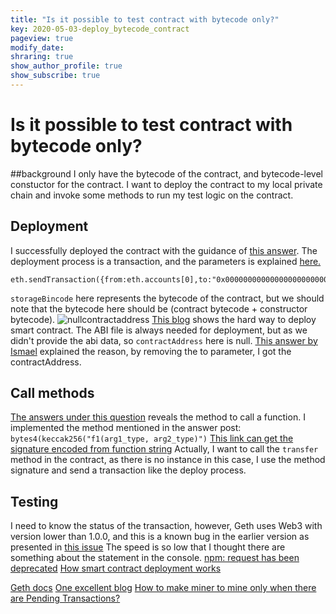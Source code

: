 ```yaml
---
title: "Is it possible to test contract with bytecode only?"
key: 2020-05-03-deploy_bytecode_contract
pageview: true
modify_date: 
shraring: true
show_author_profile: true
show_subscribe: true
---
```

# Is it possible to test contract with bytecode only?

##background
I only have the bytecode of the contract, and bytecode-level constuctor for the contract. I want to deploy the contract to my local private chain and invoke some methods to run my test logic on the contract.

## Deployment
I successfully deployed the contract with the guidance of [this answer](https://ethereum.stackexchange.com/questions/70774/deploying-contract-using-bytecode).
The deployment process is a transaction, and the parameters is explained [here.](https://programtheblockchain.com/posts/2018/01/09/how-smart-contract-deployment-works/)
```
eth.sendTransaction({from:eth.accounts[0],to:"0x0000000000000000000000000000000000000000",value:0,data:storageBincode})
```
`storageBincode` here represents the bytecode of the contract, but we should note that the bytecode here should be (contract bytecode + constructor bytecode).
![nullcontractaddress](https://note.youdao.com/yws/api/personal/file/WEBfd1156ad9e782616edb090f268b0c86c?method=download&shareKey=1ceaeef1ffe951de08732962877413f4)
[This blog](https://medium.com/@gus_tavo_guim/deploying-a-smart-contract-the-hard-way-8aae778d4f2a) shows the hard way to deploy smart contract. The ABI file is always needed for deployment, but as we didn't provide the abi data, so `contractAddress` here is null. 
[This answer by Ismael](https://ethereum.stackexchange.com/questions/73902/contractaddress-null) explained the reason, by removing the to parameter, I got the contractAddress.
## Call methods
[The answers under this question](https://ethereum.stackexchange.com/questions/9733/calling-function-from-deployed-contract) reveals the method to call a function. I implemented the method mentioned in the answer post:
`bytes4(keccak256("f1(arg1_type, arg2_type)")`
[This link can get the signature encoded from function string](https://piyolab.github.io/playground/ethereum/getEncodedFunctionSignature/)
Actually, I want to call the `transfer` method in the contract, as there is no instance in this case, I use the method signature and send a transaction like the deploy process. 
## Testing
I need to know the status of the transaction, however, Geth uses Web3 with version lower than 1.0.0, and this is a known bug in the earlier version as presented in [this issue](https://github.com/ethereum/web3.js/issues/2410)
The speed is so low that I thought there are something about the statement in the console.
[npm: request has been deprecated](https://medium.com/better-programming/request-has-been-deprecated-a76415b4910b)
[How smart contract deployment works](https://programtheblockchain.com/posts/2018/01/09/how-smart-contract-deployment-works/)

[Geth docs](https://geth.ethereum.org/docs/)
[One excellent blog](https://www.zybuluo.com/qidiandasheng/note/1246984)
[How to make miner to mine only when there are Pending Transactions?](https://ethereum.stackexchange.com/questions/3151/how-to-make-miner-to-mine-only-when-there-are-pending-transactions)
